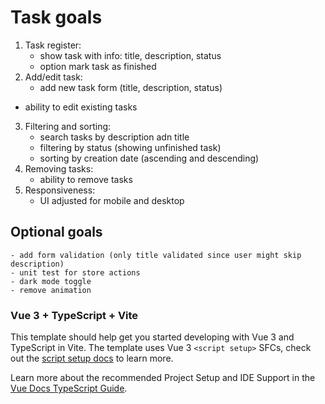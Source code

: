 # Task goals

1. Task register:
   - show task with info: title, description, status
   - option mark task as finished
2. Add/edit task:
   - add new task form (title, description, status)

- ability to edit existing tasks

3. Filtering and sorting:
   - search tasks by description adn title
   - filtering by status (showing unfinished task)
   - sorting by creation date (ascending and descending)
4. Removing tasks:
   - ability to remove tasks
5. Responsiveness:
   - UI adjusted for mobile and desktop

## Optional goals

    - add form validation (only title validated since user might skip description)
    - unit test for store actions
    - dark mode toggle
    - remove animation

### Vue 3 + TypeScript + Vite

This template should help get you started developing with Vue 3 and TypeScript in Vite. The template uses Vue 3 `<script setup>` SFCs, check out the [script setup docs](https://v3.vuejs.org/api/sfc-script-setup.html#sfc-script-setup) to learn more.

Learn more about the recommended Project Setup and IDE Support in the [Vue Docs TypeScript Guide](https://vuejs.org/guide/typescript/overview.html#project-setup).
